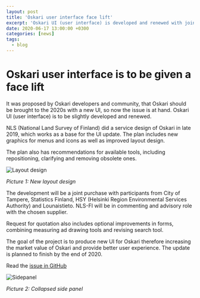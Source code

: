 ```yaml
---
layout: post
title: 'Oskari user interface face lift'
excerpt: 'Oskari UI (user interface) is developed and renewed with joint funding.'
date: 2020-06-17 13:00:00 +0300
categories: [news]
tags:
  - blog
---
```


# Oskari user interface is to be given a face lift

It was proposed by Oskari developers and community, that Oskari should be brought to the 2020s with a new UI, so now the issue is at hand. Oskari UI (user interface) is to be slightly developed and renewed.

NLS (National Land Survey of Finland) did a service design of Oskari in late 2019, which works as a base for the UI update.
The plan includes new graphics for menus and icons as well as improved layout design.

The plan also has recommendations for available tools, including repositioning, clarifying and removing obsolete ones.

![Layout design](/assets/images/blog/layout_design.png)

_Picture 1: New layout design_

The development will be a joint purchase with participants from City of Tampere, Statistics Finland, HSY (Helsinki Region Environmental Services Authority) and Lounaistieto. NLS-FI will be in commenting and advisory role with the chosen supplier.

Request for quotation also includes optional improvements in forms, combining measuring ad drawing tools and revising search tool.

The goal of the project is to produce new UI for Oskari therefore increasing the market value of Oskari and provide better user experience. The update is planned to finish by the end of 2020.

Read the [issue in GitHub](https://github.com/oskariorg/oskari-docs/issues/110)

![Sidepanel](/assets/images/blog/sidepanel.png)

_Picture 2: Collapsed side panel_
